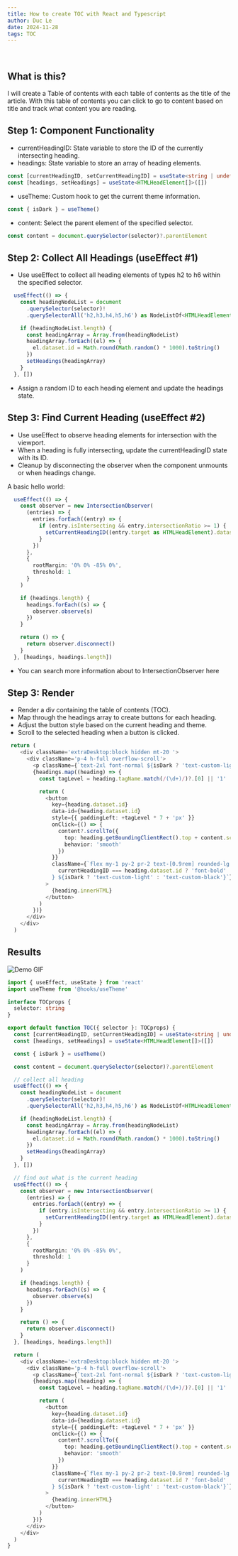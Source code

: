 ```yaml
---
title: How to create TOC with React and Typescript
author: Duc Le
date: 2024-11-28
tags: TOC
---
```

​

## What is this?

I will create a Table of contents with each table of contents as the title of the article. With this table of contents you can click to go to content based on title and track what content you are reading.

## Step 1: Component Functionality

- currentHeadingID: State variable to store the ID of the currently intersecting heading.
- headings: State variable to store an array of heading elements.

```typescript
const [currentHeadingID, setCurrentHeadingID] = useState<string | undefined>()
const [headings, setHeadings] = useState<HTMLHeadElement[]>([])
```

- useTheme: Custom hook to get the current theme information.

```typescript
const { isDark } = useTheme()
```

- content: Select the parent element of the specified selector.

```typescript
const content = document.querySelector(selector)?.parentElement
```

## Step 2: Collect All Headings (useEffect #1)

- Use useEffect to collect all heading elements of types h2 to h6 within the specified selector.

```typescript
  useEffect(() => {
    const headingNodeList = document
      .querySelector(selector)!
      .querySelectorAll('h2,h3,h4,h5,h6') as NodeListOf<HTMLHeadElement>

    if (headingNodeList.length) {
      const headingArray = Array.from(headingNodeList)
      headingArray.forEach((el) => {
        el.dataset.id = Math.round(Math.random() * 1000).toString()
      })
      setHeadings(headingArray)
    }
  }, [])
```

- Assign a random ID to each heading element and update the headings state.

## Step 3: Find Current Heading (useEffect #2)

- Use useEffect to observe heading elements for intersection with the viewport.
- When a heading is fully intersecting, update the currentHeadingID state with its ID.
- Cleanup by disconnecting the observer when the component unmounts or when headings change.

A basic hello world:

```typescript
  useEffect(() => {
    const observer = new IntersectionObserver(
      (entries) => {
        entries.forEach((entry) => {
          if (entry.isIntersecting && entry.intersectionRatio >= 1) {
            setCurrentHeadingID((entry.target as HTMLHeadElement).dataset.id)
          }
        })
      },
      {
        rootMargin: '0% 0% -85% 0%',
        threshold: 1
      }
    )

    if (headings.length) {
      headings.forEach((s) => {
        observer.observe(s)
      })
    }

    return () => {
      return observer.disconnect()
    }
  }, [headings, headings.length])
```

- You can search more information about to IntersectionObserver here

## Step 3: Render

- Render a div containing the table of contents (TOC).
- Map through the headings array to create buttons for each heading.
- Adjust the button style based on the current heading and theme.
- Scroll to the selected heading when a button is clicked.

```typescript
 return (
    <div className='extraDesktop:block hidden mt-20 '>
      <div className='p-4 h-full overflow-scroll'>
        <p className={`text-2xl font-normal ${isDark ? 'text-custom-light' : 'text-custom-black'}`}>Contents</p>
        {headings.map((heading) => {
          const tagLevel = heading.tagName.match(/(\d+)/)?.[0] || '1'

          return (
            <button
              key={heading.dataset.id}
              data-id={heading.dataset.id}
              style={{ paddingLeft: +tagLevel * 7 + 'px' }}
              onClick={() => {
                content?.scrollTo({
                  top: heading.getBoundingClientRect().top + content.scrollTop,
                  behavior: 'smooth'
                })
              }}
              className={`flex my-1 py-2 pr-2 text-[0.9rem] rounded-lg cursor-pointer hover:font-bold text-left ${
                currentHeadingID === heading.dataset.id ? 'font-bold' : 'font-light'
              } ${isDark ? 'text-custom-light' : 'text-custom-black'}`}
            >
              {heading.innerHTML}
            </button>
          )
        })}
      </div>
    </div>
  )
```

## Results

![Demo GIF](https://media.giphy.com/media/v1.Y2lkPTc5MGI3NjExc2w1eXNxYWpsZDFudDRqeHBzYmh6OWVmNzRqbWRnd2x2aHdlbmp6NSZlcD12MV9pbnRlcm5hbF9naWZfYnlfaWQmY3Q9Zw/CtAwNqSC3NV1ctg3jz/giphy.gif)

```typescript
import { useEffect, useState } from 'react'
import useTheme from '@hooks/useTheme'

interface TOCprops {
  selector: string
}

export default function TOC({ selector }: TOCprops) {
  const [currentHeadingID, setCurrentHeadingID] = useState<string | undefined>()
  const [headings, setHeadings] = useState<HTMLHeadElement[]>([])

  const { isDark } = useTheme()

  const content = document.querySelector(selector)?.parentElement

  // collect all heading
  useEffect(() => {
    const headingNodeList = document
      .querySelector(selector)!
      .querySelectorAll('h2,h3,h4,h5,h6') as NodeListOf<HTMLHeadElement>

    if (headingNodeList.length) {
      const headingArray = Array.from(headingNodeList)
      headingArray.forEach((el) => {
        el.dataset.id = Math.round(Math.random() * 1000).toString()
      })
      setHeadings(headingArray)
    }
  }, [])

  // find out what is the current heading
  useEffect(() => {
    const observer = new IntersectionObserver(
      (entries) => {
        entries.forEach((entry) => {
          if (entry.isIntersecting && entry.intersectionRatio >= 1) {
            setCurrentHeadingID((entry.target as HTMLHeadElement).dataset.id)
          }
        })
      },
      {
        rootMargin: '0% 0% -85% 0%',
        threshold: 1
      }
    )

    if (headings.length) {
      headings.forEach((s) => {
        observer.observe(s)
      })
    }

    return () => {
      return observer.disconnect()
    }
  }, [headings, headings.length])

  return (
    <div className='extraDesktop:block hidden mt-20 '>
      <div className='p-4 h-full overflow-scroll'>
        <p className={`text-2xl font-normal ${isDark ? 'text-custom-light' : 'text-custom-black'}`}>Contents</p>
        {headings.map((heading) => {
          const tagLevel = heading.tagName.match(/(\d+)/)?.[0] || '1'

          return (
            <button
              key={heading.dataset.id}
              data-id={heading.dataset.id}
              style={{ paddingLeft: +tagLevel * 7 + 'px' }}
              onClick={() => {
                content?.scrollTo({
                  top: heading.getBoundingClientRect().top + content.scrollTop,
                  behavior: 'smooth'
                })
              }}
              className={`flex my-1 py-2 pr-2 text-[0.9rem] rounded-lg cursor-pointer hover:font-bold text-left ${
                currentHeadingID === heading.dataset.id ? 'font-bold' : 'font-light'
              } ${isDark ? 'text-custom-light' : 'text-custom-black'}`}
            >
              {heading.innerHTML}
            </button>
          )
        })}
      </div>
    </div>
  )
}
```
